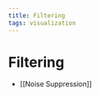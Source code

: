```yaml
---
title: Filtering
tags: visualization
---
```


# Filtering
- [[Noise Suppression]]






















































